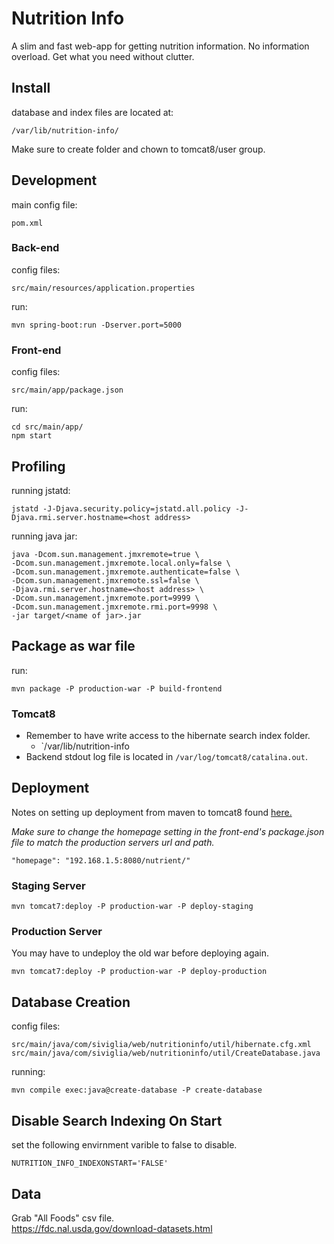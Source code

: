 # Nutrition Info
A slim and fast web-app for getting nutrition information. No information overload. Get what you need without clutter.

## Install
database and index files are located at:
```
/var/lib/nutrition-info/
```
Make sure to create folder and chown to tomcat8/user group.

## Development

main config file:
```
pom.xml
```
### Back-end

config files:
```
src/main/resources/application.properties 
```

run:
```
mvn spring-boot:run -Dserver.port=5000 
```

### Front-end

config files:
```
src/main/app/package.json
```

run:
```
cd src/main/app/
npm start
```

## Profiling
running jstatd:
```
jstatd -J-Djava.security.policy=jstatd.all.policy -J-Djava.rmi.server.hostname=<host address>
```

running java jar:
```
java -Dcom.sun.management.jmxremote=true \
-Dcom.sun.management.jmxremote.local.only=false \
-Dcom.sun.management.jmxremote.authenticate=false \
-Dcom.sun.management.jmxremote.ssl=false \
-Djava.rmi.server.hostname=<host address> \
-Dcom.sun.management.jmxremote.port=9999 \
-Dcom.sun.management.jmxremote.rmi.port=9998 \
-jar target/<name of jar>.jar
```

## Package as war file
  
run:
```
mvn package -P production-war -P build-frontend
```

### Tomcat8
  * Remember to have write access to the hibernate search index folder.
    * `/var/lib/nutrition-info
  * Backend stdout log file is located in `/var/log/tomcat8/catalina.out`.

## Deployment
Notes on setting up deployment from maven to tomcat8 found [here.](https://stackoverflow.com/a/39878427/5618691)   

*Make sure to change the homepage setting in the front-end's package.json file
to match the production servers url and path.*
```
"homepage": "192.168.1.5:8080/nutrient/"
```

### Staging Server
```
mvn tomcat7:deploy -P production-war -P deploy-staging
```

### Production Server
You may have to undeploy the old war before deploying again.  

```
mvn tomcat7:deploy -P production-war -P deploy-production
```

## Database Creation
config files: 
```
src/main/java/com/siviglia/web/nutritioninfo/util/hibernate.cfg.xml
src/main/java/com/siviglia/web/nutritioninfo/util/CreateDatabase.java 
```

running:
```
mvn compile exec:java@create-database -P create-database
```

## Disable Search Indexing On Start
set the following envirnment varible to false to disable.
```
NUTRITION_INFO_INDEXONSTART='FALSE'
```

## Data
Grab "All Foods" csv file.  
<https://fdc.nal.usda.gov/download-datasets.html>

